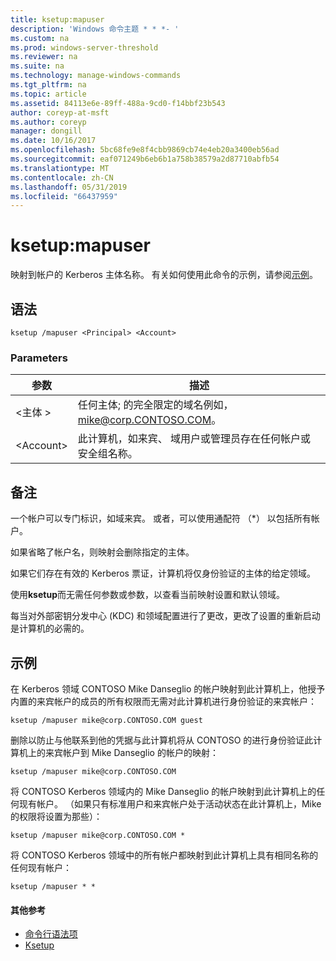 ```yaml
---
title: ksetup:mapuser
description: 'Windows 命令主题 * * *- '
ms.custom: na
ms.prod: windows-server-threshold
ms.reviewer: na
ms.suite: na
ms.technology: manage-windows-commands
ms.tgt_pltfrm: na
ms.topic: article
ms.assetid: 84113e6e-89ff-488a-9cd0-f14bbf23b543
author: coreyp-at-msft
ms.author: coreyp
manager: dongill
ms.date: 10/16/2017
ms.openlocfilehash: 5bc68fe9e8f4cbb9869cb74e4eb20a3400eb56ad
ms.sourcegitcommit: eaf071249b6eb6b1a758b38579a2d87710abfb54
ms.translationtype: MT
ms.contentlocale: zh-CN
ms.lasthandoff: 05/31/2019
ms.locfileid: "66437959"
---
```

# <a name="ksetupmapuser"></a>ksetup:mapuser



映射到帐户的 Kerberos 主体名称。 有关如何使用此命令的示例，请参阅[示例](#BKMK_Examples)。

## <a name="syntax"></a>语法

```
ksetup /mapuser <Principal> <Account>
```

### <a name="parameters"></a>Parameters

|  参数   |                                                   描述                                                   |
|--------------|-----------------------------------------------------------------------------------------------------------------|
| \<主体 > |              任何主体; 的完全限定的域名例如， mike@corp.CONTOSO.COM。              |
|  \<Account>  | 此计算机，如来宾、 域用户或管理员存在任何帐户或安全组名称。 |

## <a name="remarks"></a>备注

一个帐户可以专门标识，如域来宾。 或者，可以使用通配符 （*） 以包括所有帐户。

如果省略了帐户名，则映射会删除指定的主体。

如果它们存在有效的 Kerberos 票证，计算机将仅身份验证的主体的给定领域。

使用**ksetup**而无需任何参数或参数，以查看当前映射设置和默认领域。

每当对外部密钥分发中心 (KDC) 和领域配置进行了更改，更改了设置的重新启动是计算机的必需的。

## <a name="BKMK_Examples"></a>示例

在 Kerberos 领域 CONTOSO Mike Danseglio 的帐户映射到此计算机上，他授予内置的来宾帐户的成员的所有权限而无需对此计算机进行身份验证的来宾帐户：
```
ksetup /mapuser mike@corp.CONTOSO.COM guest
```
删除以防止与他联系到他的凭据与此计算机将从 CONTOSO 的进行身份验证此计算机上的来宾帐户到 Mike Danseglio 的帐户的映射：
```
ksetup /mapuser mike@corp.CONTOSO.COM 
```
将 CONTOSO Kerberos 领域内的 Mike Danseglio 的帐户映射到此计算机上的任何现有帐户。 （如果只有标准用户和来宾帐户处于活动状态在此计算机上，Mike 的权限将设置为那些）：
```
ksetup /mapuser mike@corp.CONTOSO.COM *
```
将 CONTOSO Kerberos 领域中的所有帐户都映射到此计算机上具有相同名称的任何现有帐户：
```
ksetup /mapuser * *
```

#### <a name="additional-references"></a>其他参考

-   [命令行语法项](command-line-syntax-key.md)
-   [Ksetup](ksetup.md)